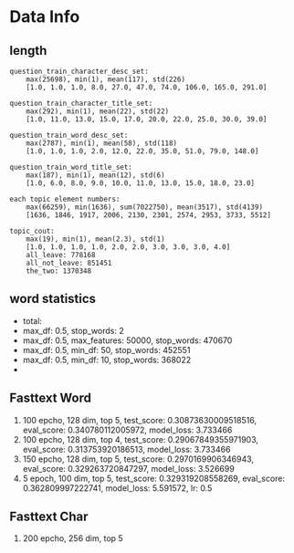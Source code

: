 # Data Info

## length

```
question_train_character_desc_set: 
    max(25698), min(1), mean(117), std(226)
    [1.0, 1.0, 1.0, 8.0, 27.0, 47.0, 74.0, 106.0, 165.0, 291.0]

question_train_character_title_set: 
    max(292), min(1), mean(22), std(22)
    [1.0, 11.0, 13.0, 15.0, 17.0, 20.0, 22.0, 25.0, 30.0, 39.0]

question_train_word_desc_set: 
    max(2787), min(1), mean(58), std(118)
    [1.0, 1.0, 1.0, 2.0, 12.0, 22.0, 35.0, 51.0, 79.0, 148.0]
    
question_train_word_title_set: 
    max(187), min(1), mean(12), std(6)
    [1.0, 6.0, 8.0, 9.0, 10.0, 11.0, 13.0, 15.0, 18.0, 23.0]

each topic element numbers: 
    max(66259), min(1636), sum(7022750), mean(3517), std(4139)
    [1636, 1846, 1917, 2006, 2130, 2301, 2574, 2953, 3733, 5512]

topic_cout:
    max(19), min(1), mean(2.3), std(1)
    [1.0, 1.0, 1.0, 1.0, 2.0, 2.0, 3.0, 3.0, 3.0, 4.0]
    all_leave: 778168
    all_not_leave: 851451
    the_two: 1370348
```

## word statistics
- total: 
- max_df: 0.5, stop_words: 2
- max_df: 0.5, max_features: 50000, stop_words: 470670
- max_df: 0.5, min_df: 50, stop_words: 452551
- max_df: 0.5, min_df: 10, stop_words: 368022
-

## Fasttext Word
1. 100 epcho, 128 dim, top 5, test_score: 0.30873630009518516, eval_score: 0.340780112005972, model_loss: 3.733466
2. 100 epcho, 128 dim, top 4, test_score: 0.29067849355971903, eval_score: 0.313753920186513, model_loss: 3.733466
3. 150 epcho, 128 dim, top 5, test_score: 0.2970169906346943, eval_score: 0.329263720847297, model_loss: 3.526699
4. 5 epoch, 100 dim, top 5, test_score: 0.329319208558269, eval_score: 0.362809997222741, model_loss: 5.591572, lr: 0.5

## Fasttext Char
1. 200 epcho, 256 dim, top 5
